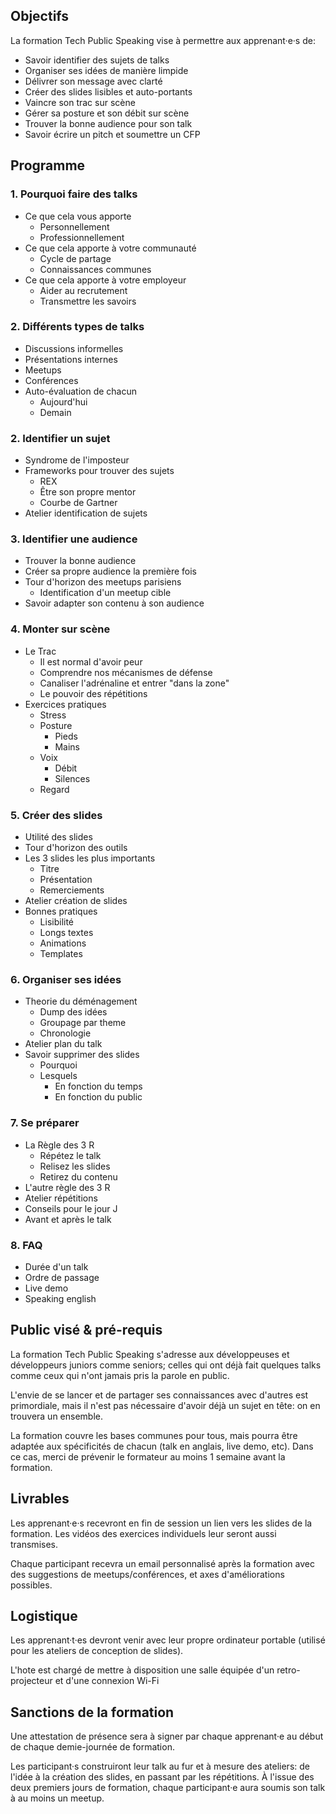 ## Objectifs

La formation Tech Public Speaking vise à permettre aux apprenant·e·s de:

- Savoir identifier des sujets de talks
- Organiser ses idées de manière limpide
- Délivrer son message avec clarté
- Créer des slides lisibles et auto-portants
- Vaincre son trac sur scène
- Gérer sa posture et son débit sur scène
- Trouver la bonne audience pour son talk
- Savoir écrire un pitch et soumettre un CFP

## Programme

### 1. Pourquoi faire des talks

- Ce que cela vous apporte
  - Personnellement
  - Professionnellement
- Ce que cela apporte à votre communauté
  - Cycle de partage
  - Connaissances communes
- Ce que cela apporte à votre employeur
  - Aider au recrutement
  - Transmettre les savoirs

### 2. Différents types de talks

- Discussions informelles
- Présentations internes
- Meetups
- Conférences
- Auto-évaluation de chacun
  - Aujourd'hui
  - Demain

### 2. Identifier un sujet

- Syndrome de l'imposteur
- Frameworks pour trouver des sujets
  - REX
  - Être son propre mentor
  - Courbe de Gartner
- Atelier identification de sujets

### 3. Identifier une audience

- Trouver la bonne audience
- Créer sa propre audience la première fois
- Tour d'horizon des meetups parisiens
  - Identification d'un meetup cible
- Savoir adapter son contenu à son audience

### 4. Monter sur scène

- Le Trac
  - Il est normal d'avoir peur
  - Comprendre nos mécanismes de défense
  - Canaliser l'adrénaline et entrer "dans la zone"
  - Le pouvoir des répétitions
- Exercices pratiques
  - Stress
  - Posture
    - Pieds
    - Mains
  - Voix
    - Débit
    - Silences
  - Regard

### 5. Créer des slides

- Utilité des slides
- Tour d'horizon des outils
- Les 3 slides les plus importants
  - Titre
  - Présentation
  - Remerciements
- Atelier création de slides
- Bonnes pratiques
  - Lisibilité
  - Longs textes
  - Animations
  - Templates

### 6. Organiser ses idées

- Theorie du déménagement
  - Dump des idées
  - Groupage par theme
  - Chronologie
- Atelier plan du talk
- Savoir supprimer des slides
  - Pourquoi
  - Lesquels
    - En fonction du temps
    - En fonction du public

### 7. Se préparer

- La Règle des 3 R
  - Répétez le talk
  - Relisez les slides
  - Retirez du contenu
- L'autre règle des 3 R
- Atelier répétitions
- Conseils pour le jour J
- Avant et après le talk

### 8. FAQ

- Durée d'un talk
- Ordre de passage
- Live demo
- Speaking english

## Public visé & pré-requis

La formation Tech Public Speaking s'adresse aux développeuses et développeurs
juniors comme seniors; celles qui ont déjà fait quelques talks comme ceux qui
n'ont jamais pris la parole en public.

L'envie de se lancer et de partager ses connaissances avec d'autres est
primordiale, mais il n'est pas nécessaire d'avoir déjà un sujet en tête: on en
trouvera un ensemble.

La formation couvre les bases communes pour tous, mais pourra être adaptée aux
spécificités de chacun (talk en anglais, live demo, etc). Dans ce cas, merci de
prévenir le formateur au moins 1 semaine avant la formation.

## Livrables

Les apprenant·e·s recevront en fin de session un lien vers les slides de la
formation. Les vidéos des exercices individuels leur seront aussi transmises.

Chaque participant recevra un email personnalisé après la formation avec des
suggestions de meetups/conférences, et axes d'améliorations possibles.

## Logistique

Les apprenant·t·es devront venir avec leur propre ordinateur portable (utilisé
pour les ateliers de conception de slides).

L'hote est chargé de mettre à disposition une salle équipée d'un
retro-projecteur et d'une connexion Wi-Fi

## Sanctions de la formation

Une attestation de présence sera à signer par chaque apprenant·e au début de
chaque demie-journée de formation.

Les participant·s construiront leur talk au fur et à mesure des ateliers: de
l'idée à la création des slides, en passant par les répétitions. À l'issue des
deux premiers jours de formation, chaque participant·e aura soumis son talk à au
moins un meetup.
